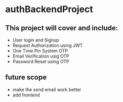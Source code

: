 # authBackendProject

## This project will cover and include:

* User login and Signup  
* Request Authorization using JWT
* One Time Pin System OTP
* Email Verification usig OTP
* Password Reset using OTP


## future scope 
* make the send email work better
* add frontend 
